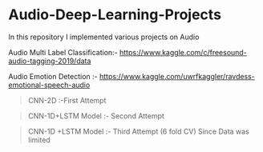 # Audio-Deep-Learning-Projects
In this repository I implemented various projects on Audio 

Audio Multi Label Classification:- https://www.kaggle.com/c/freesound-audio-tagging-2019/data

Audio Emotion Detection :- https://www.kaggle.com/uwrfkaggler/ravdess-emotional-speech-audio
  > CNN-2D :-First Attempt
  
  > CNN-1D+LSTM Model :- Second Attempt
  
  > CNN-1D +LSTM Model :- Third Attempt  (6 fold CV) Since Data was limited                
